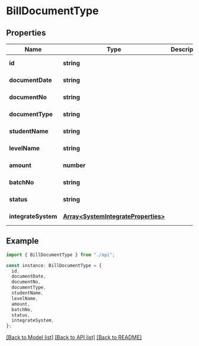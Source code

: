 # BillDocumentType

## Properties

| Name                | Type                                                                       | Description | Notes                  |
| ------------------- | -------------------------------------------------------------------------- | ----------- | ---------------------- |
| **id**              | **string**                                                                 |             | [default to undefined] |
| **documentDate**    | **string**                                                                 |             | [default to undefined] |
| **documentNo**      | **string**                                                                 |             | [default to undefined] |
| **documentType**    | **string**                                                                 |             | [default to undefined] |
| **studentName**     | **string**                                                                 |             | [default to undefined] |
| **levelName**       | **string**                                                                 |             | [default to undefined] |
| **amount**          | **number**                                                                 |             | [default to undefined] |
| **batchNo**         | **string**                                                                 |             | [default to undefined] |
| **status**          | **string**                                                                 |             | [default to undefined] |
| **integrateSystem** | [**Array&lt;SystemIntegrateProperties&gt;**](SystemIntegrateProperties.md) |             | [default to undefined] |

## Example

```typescript
import { BillDocumentType } from "./api";

const instance: BillDocumentType = {
  id,
  documentDate,
  documentNo,
  documentType,
  studentName,
  levelName,
  amount,
  batchNo,
  status,
  integrateSystem,
};
```

[[Back to Model list]](../README.md#documentation-for-models) [[Back to API list]](../README.md#documentation-for-api-endpoints) [[Back to README]](../README.md)
